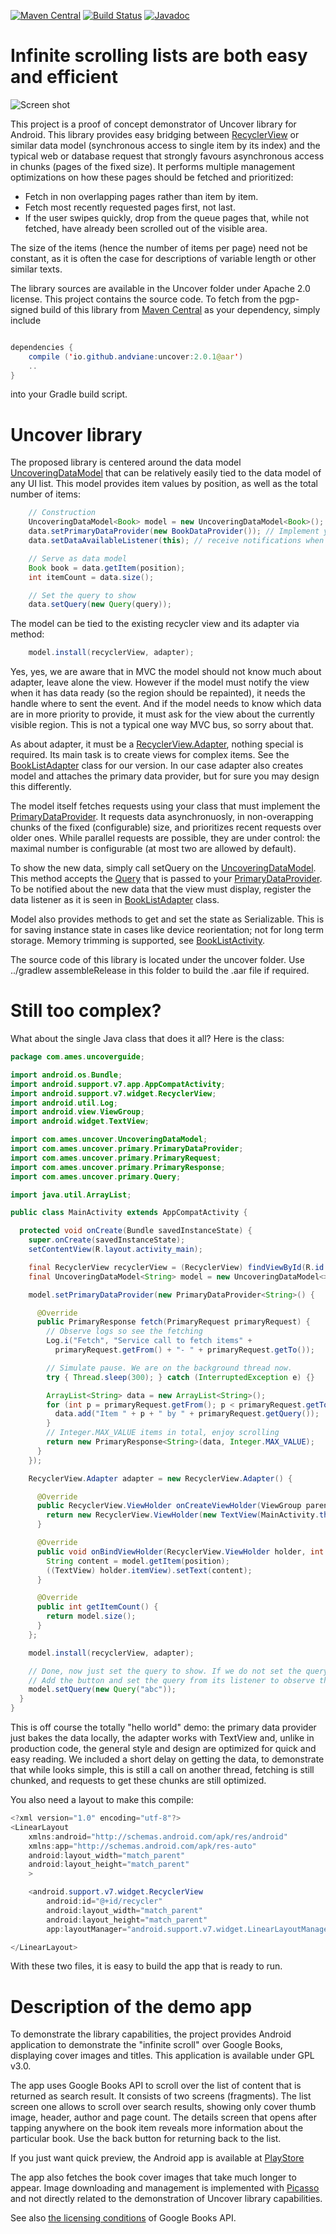[![Maven Central](https://maven-badges.herokuapp.com/maven-central/io.github.andviane/uncover/badge.svg)](https://mvnrepository.com/artifact/io.github.andviane/uncover) [![Build Status](https://travis-ci.org/andviane/google-books-android-viewer.svg?branch=master)](https://travis-ci.org/andviane/google-books-android-viewer) [![Javadoc](http://javadoc-badge.appspot.com/com.github.nscala-time/nscala-time_2.11.svg?label=scaladoc)](https://andviane.github.io/google-books-android-viewer/javadoc/index.html)

# Infinite scrolling lists are both easy and efficient

![Screen shot](https://raw.githubusercontent.com/andviane/google-books-android-viewer/master/info/sc1_sm.png "Our proof of concept app")

This project is a proof of concept demonstrator of Uncover library for Android. This library provides easy bridging between [RecyclerView](https://developer.android.com/reference/android/support/v7/widget/RecyclerView.html) or similar data model (synchronous access to single item by its index) and the typical web or database request that strongly favours asynchronous access in chunks (pages of the fixed size). It performs multiple management optimizations on how these pages should be fetched and prioritized: 

* Fetch in non overlapping pages rather than item by item.
* Fetch most recently requested pages first, not last.
* If the user swipes quickly, drop from the queue pages that, while not fetched, have already been scrolled out of the visible area.
 
The size of the items (hence the number of items per page) need not be constant, as it is often the case for descriptions of variable length or other similar texts. 

The library sources are available in the Uncover folder under Apache 2.0 license. This project contains the source code. To fetch from the pgp-signed build of this library from [Maven Central](https://search.maven.org/#search%7Cgav%7C1%7Cg%3A%22io.github.andviane%22%20AND%20a%3A%22uncover%22) as your dependency, simply include

```java

dependencies {
    compile ('io.github.andviane:uncover:2.0.1@aar')
    ..
}    
```    
into your Gradle build script. 

# Uncover library

The proposed library is centered around the data model [UncoveringDataModel](uncover/src/main/java/ames/com/uncover/UncoveringDataModel.java) that can be relatively easily tied to the data model of any UI list. This model provides item values by position, as well as the total number of items:
```java
    // Construction
    UncoveringDataModel<Book> model = new UncoveringDataModel<Book>();
    data.setPrimaryDataProvider(new BookDataProvider()); // Implement your own
    data.setDataAvailableListener(this); // receive notifications when first results of the query arrive

    // Serve as data model
    Book book = data.getItem(position);
    int itemCount = data.size();

    // Set the query to show
    data.setQuery(new Query(query));
```    

The model can be tied to the existing recycler view and its adapter via method:
```java
    model.install(recyclerView, adapter);
```    

Yes, yes, we are aware that in MVC the model should not know much about adapter, leave alone the view. However if the model must notify the view when it has data ready (so the region should be repainted), it needs the handle where to sent the event. And if the model needs to know which data are in more priority to provide, it must ask for the view about the currently visible region. This is not a typical one way MVC bus, so sorry about that.

As about adapter, it must be a [RecyclerView.Adapter](https://developer.android.com/reference/android/support/v7/widget/RecyclerView.Adapter.html), nothing special is required. Its main task is to create views for complex items. See the [BookListAdapter](app/src/main/java/com/ames/books/presenter/BookListAdapter.java) class for our version. In our case adapter also creates model and attaches the primary data provider, but for sure you may design this differently.

The model itself fetches requests using your class that must implement the [PrimaryDataProvider](uncover/src/main/java/ames/com/uncover/primary/PrimaryDataProvider.java). It requests data asynchronuosly, in non-overapping chunks of the fixed (configurable) size, and prioritizes recent requests over older ones. While parallel requests are possible, they are under control: the maximal number is configurable (at most two are allowed by default).

To show the new data, simply call setQuery on the [UncoveringDataModel](uncover/src/main/java/ames/com/uncover/UncoveringDataModel.java). This method accepts the [Query](uncover/src/main/java/ames/com/uncover/primary/Query.java) that is passed to your [PrimaryDataProvider](uncover/src/main/java/ames/com/uncover/primary/PrimaryDataProvider.java). To be notified about the new data that the view must display, register the data listener as it is seen in [BookListAdapter](app/src/main/java/com/ames/books/presenter/BookListAdapter.java) class.

Model also provides methods to get and set the state as Serializable. This is for saving instance state in cases like device reorientation; not for long term storage. Memory trimming is supported, see [BookListActivity](app/src/main/java/com/ames/books/BookListActivity.java).   

The source code of this library is located under the uncover folder. Use ../gradlew assembleRelease in this folder to build the .aar file if required. 

# Still too complex?

What about the single Java class that does it all? Here is the class:

```java
package com.ames.uncoverguide;

import android.os.Bundle;
import android.support.v7.app.AppCompatActivity;
import android.support.v7.widget.RecyclerView;
import android.util.Log;
import android.view.ViewGroup;
import android.widget.TextView;

import com.ames.uncover.UncoveringDataModel;
import com.ames.uncover.primary.PrimaryDataProvider;
import com.ames.uncover.primary.PrimaryRequest;
import com.ames.uncover.primary.PrimaryResponse;
import com.ames.uncover.primary.Query;

import java.util.ArrayList;

public class MainActivity extends AppCompatActivity {

  protected void onCreate(Bundle savedInstanceState) {
    super.onCreate(savedInstanceState);
    setContentView(R.layout.activity_main);

    final RecyclerView recyclerView = (RecyclerView) findViewById(R.id.recycler);
    final UncoveringDataModel<String> model = new UncoveringDataModel<>();

    model.setPrimaryDataProvider(new PrimaryDataProvider<String>() {

      @Override
      public PrimaryResponse fetch(PrimaryRequest primaryRequest) {
        // Observe logs so see the fetching
        Log.i("Fetch", "Service call to fetch items" + 
          primaryRequest.getFrom() + "- " + primaryRequest.getTo());

        // Simulate pause. We are on the background thread now.
        try { Thread.sleep(300); } catch (InterruptedException e) {}

        ArrayList<String> data = new ArrayList<String>();
        for (int p = primaryRequest.getFrom(); p < primaryRequest.getTo(); p++) {
          data.add("Item " + p + " by " + primaryRequest.getQuery());
        }
        // Integer.MAX_VALUE items in total, enjoy scrolling
        return new PrimaryResponse<String>(data, Integer.MAX_VALUE);
      }
    });

    RecyclerView.Adapter adapter = new RecyclerView.Adapter() {

      @Override
      public RecyclerView.ViewHolder onCreateViewHolder(ViewGroup parent, int viewType) {
        return new RecyclerView.ViewHolder(new TextView(MainActivity.this)) { };
      }

      @Override
      public void onBindViewHolder(RecyclerView.ViewHolder holder, int position) {
        String content = model.getItem(position);
        ((TextView) holder.itemView).setText(content);
      }

      @Override
      public int getItemCount() {
        return model.size();
      }
    };

    model.install(recyclerView, adapter);

    // Done, now just set the query to show. If we do not set the query, all we see is empty list.
    // Add the button and set the query from its listener to observe the output change.
    model.setQuery(new Query("abc"));
  }
}
```

This is off course the totally "hello world" demo: the primary data provider just bakes the data locally, the adapter works with TextView and, unlike in production code, the general style and design are optimized for quick and easy reading. We included a short delay on getting the data, to demonstrate that while looks simple, this is still a call on another thread, fetching is still chunked, and requests to get these chunks are still optimized. 

You also need a layout to make this compile:

```java
<?xml version="1.0" encoding="utf-8"?>
<LinearLayout
    xmlns:android="http://schemas.android.com/apk/res/android"
    xmlns:app="http://schemas.android.com/apk/res-auto"
    android:layout_width="match_parent"
    android:layout_height="match_parent"
    >

    <android.support.v7.widget.RecyclerView
        android:id="@+id/recycler"
        android:layout_width="match_parent"
        android:layout_height="match_parent"
        app:layoutManager="android.support.v7.widget.LinearLayoutManager"/>

</LinearLayout>

```

With these two files, it is easy to build the app that is ready to run.

# Description of the demo app

To demonstrate the library capabilities, the project provides Android application to demonstrate the "infinite scroll" over Google Books, displaying cover images and titles. This application is available under GPL v3.0.

The app uses Google Books API to scroll over the list of content that is returned as search result. It consists of two screens (fragments). The list screen one allows to scroll over search results, showing only cover thumb image, header, author and page count. The details screen that opens after tapping anywhere on the book item reveals more information about the particular book. Use the back button for returning back to the list.

If you just want quick preview, the Android app is available at [PlayStore](https://play.google.com/store/apps/details?id=com.ames.books&rdid=com.ames.books)

The app also fetches the book cover images that take much longer to appear. Image downloading and management is implemented with [Picasso](http://square.github.io/picasso/) and not directly related to the demonstration of Uncover library capabilities.


See also [the licensing conditions](https://developers.google.com/books/terms) of Google Books API. 


